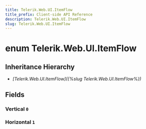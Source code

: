 ```yaml
---
title: Telerik.Web.UI.ItemFlow
title_prefix: Client-side API Reference
description: Telerik.Web.UI.ItemFlow
slug: Telerik.Web.UI.ItemFlow
---
```


# enum Telerik.Web.UI.ItemFlow

## Inheritance Hierarchy

* *[Telerik.Web.UI.ItemFlow]({%slug Telerik.Web.UI.ItemFlow%})*

## Fields

### Vertical `0`

### Horizontal `1`


